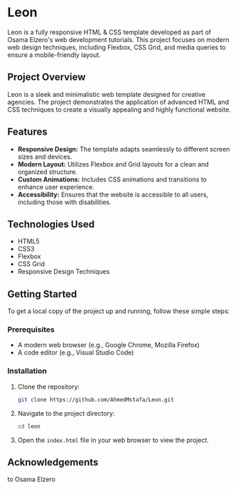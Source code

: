 # Leon

Leon is a fully responsive HTML & CSS template developed as part of Osama Elzero's web development tutorials. This project focuses on modern web design techniques, including Flexbox, CSS Grid, and media queries to ensure a mobile-friendly layout.

## Project Overview

Leon is a sleek and minimalistic web template designed for creative agencies. The project demonstrates the application of advanced HTML and CSS techniques to create a visually appealing and highly functional website.

## Features

- **Responsive Design:** The template adapts seamlessly to different screen sizes and devices.
- **Modern Layout:** Utilizes Flexbox and Grid layouts for a clean and organized structure.
- **Custom Animations:** Includes CSS animations and transitions to enhance user experience.
- **Accessibility:** Ensures that the website is accessible to all users, including those with disabilities.

## Technologies Used

- HTML5
- CSS3
- Flexbox
- CSS Grid
- Responsive Design Techniques

## Getting Started

To get a local copy of the project up and running, follow these simple steps:

### Prerequisites

- A modern web browser (e.g., Google Chrome, Mozilla Firefox)
- A code editor (e.g., Visual Studio Code)

### Installation

1. Clone the repository:
    ```bash
    git clone https://github.com/AhmedMstafa/Leon.git
    ```
2. Navigate to the project directory:
    ```bash
    cd leon
    ```
3. Open the `index.html` file in your web browser to view the project.

## Acknowledgements

 to Osama Elzero 


